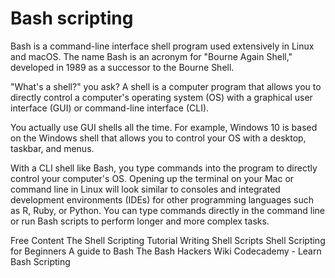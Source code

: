 # Bash scripting

Bash is a command-line interface shell program used extensively in Linux and macOS. The name Bash is an acronym for "Bourne Again Shell," developed in 1989 as a successor to the Bourne Shell.

"What's a shell?" you ask? A shell is a computer program that allows you to directly control a computer's operating system (OS) with a graphical user interface (GUI) or command-line interface (CLI).

You actually use GUI shells all the time. For example, Windows 10 is based on the Windows shell that allows you to control your OS with a desktop, taskbar, and menus.

With a CLI shell like Bash, you type commands into the program to directly control your computer's OS. Opening up the terminal on your Mac or command line in Linux will look similar to consoles and integrated development environments (IDEs) for other programming languages such as R, Ruby, or Python. You can type commands directly in the command line or run Bash scripts to perform longer and more complex tasks.

<ResourceGroupTitle>Free Content</ResourceGroupTitle>
<BadgeLink colorScheme='yellow' badgeText='Read' href='https://www.shellscript.sh/'>The Shell Scripting Tutorial</BadgeLink>
<BadgeLink colorScheme='yellow' badgeText='Read' href='https://linuxcommand.org/lc3_writing_shell_scripts.php'>Writing Shell Scripts</BadgeLink>
<BadgeLink colorScheme='yellow' badgeText='Read' href='https://www.freecodecamp.org/news/shell-scripting-crash-course-how-to-write-bash-scripts-in-linux/'>Shell Scripting for Beginners</BadgeLink>
<BadgeLink colorScheme='yellow' badgeText='Read' href='https://www.gnu.org/savannah-checkouts/gnu/bash/manual/bash.html'>A guide to Bash</BadgeLink>
<BadgeLink colorScheme='yellow' badgeText='Read' href='https://wiki.bash-hackers.org/'>The Bash Hackers Wiki</BadgeLink>
<BadgeLink badgeText='Course' colorScheme='green' href='https://www.codecademy.com/learn/bash-scripting'>Codecademy - Learn Bash Scripting</BadgeLink>
